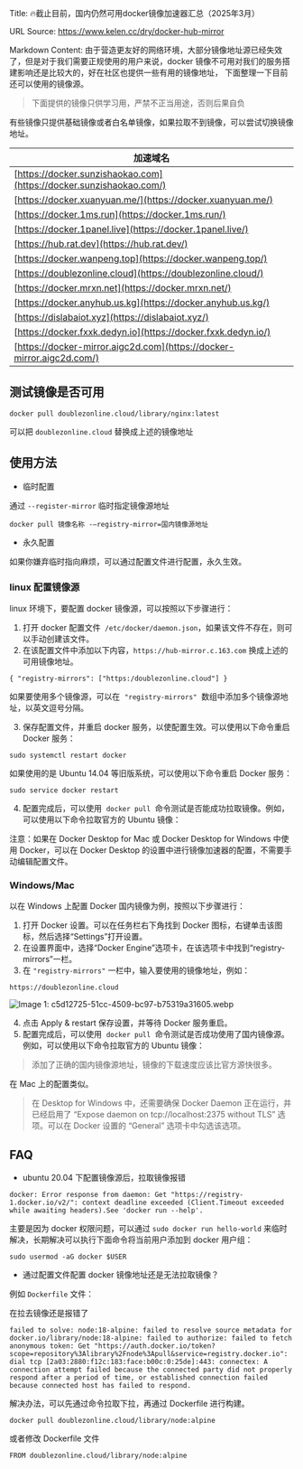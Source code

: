 Title: 🔥截止目前，国内仍然可用docker镜像加速器汇总（2025年3月）

URL Source: https://www.kelen.cc/dry/docker-hub-mirror

Markdown Content:
由于营造更友好的网络环境，大部分镜像地址源已经失效了，但是对于我们需要正规使用的用户来说，docker 镜像不可用对我们的服务搭建影响还是比较大的，好在社区也提供一些有用的镜像地址， 下面整理一下目前还可以使用的镜像源。

> 下面提供的镜像只供学习用，严禁不正当用途，否则后果自负

有些镜像只提供基础镜像或者白名单镜像，如果拉取不到镜像，可以尝试切换镜像地址。

| 加速域名 |
| --- |
| [https://docker.sunzishaokao.com](https://docker.sunzishaokao.com/) |
| [https://docker.xuanyuan.me/](https://docker.xuanyuan.me/) |
| [https://docker.1ms.run](https://docker.1ms.run/) |
| [https://docker.1panel.live](https://docker.1panel.live/) |
| [https://hub.rat.dev](https://hub.rat.dev/) |
| [https://docker.wanpeng.top](https://docker.wanpeng.top/) |
| [https://doublezonline.cloud](https://doublezonline.cloud/) |
| [https://docker.mrxn.net](https://docker.mrxn.net/) |
| [https://docker.anyhub.us.kg](https://docker.anyhub.us.kg/) |
| [https://dislabaiot.xyz](https://dislabaiot.xyz/) |
| [https://docker.fxxk.dedyn.io](https://docker.fxxk.dedyn.io/) |
| [https://docker-mirror.aigc2d.com](https://docker-mirror.aigc2d.com/) |

测试镜像是否可用
--------

```
docker pull doublezonline.cloud/library/nginx:latest
```

可以把 `doublezonline.cloud` 替换成上述的镜像地址

使用方法
----

*   临时配置

通过 `--register-mirror` 临时指定镜像源地址

```
docker pull 镜像名称 -–registry-mirror=国内镜像源地址
```

*   永久配置

如果你嫌弃临时指向麻烦，可以通过配置文件进行配置，永久生效。

### linux 配置镜像源

linux 环境下，要配置 docker 镜像源，可以按照以下步骤进行：

1.  打开 docker 配置文件  `/etc/docker/daemon.json`，如果该文件不存在，则可以手动创建该文件。
2.  在该配置文件中添加以下内容，`https://hub-mirror.c.163.com` 换成上述的可用镜像地址。

```
{ "registry-mirrors": ["https:/doublezonline.cloud"] }
```

如果要使用多个镜像源，可以在  `"registry-mirrors"`  数组中添加多个镜像源地址，以英文逗号分隔。

3.  保存配置文件，并重启 docker 服务，以使配置生效。可以使用以下命令重启 Docker 服务：

```
sudo systemctl restart docker
```

如果使用的是 Ubuntu 14.04 等旧版系统，可以使用以下命令重启 Docker 服务：

```
sudo service docker restart
```

4.  配置完成后，可以使用  `docker pull`  命令测试是否能成功拉取镜像。例如，可以使用以下命令拉取官方的 Ubuntu 镜像：

注意：如果在 Docker Desktop for Mac 或 Docker Desktop for Windows 中使用 Docker，可以在 Docker Desktop 的设置中进行镜像加速器的配置，不需要手动编辑配置文件。

### Windows/Mac

以在 Windows 上配置 Docker 国内镜像为例，按照以下步骤进行：

1.  打开 Docker 设置。可以在任务栏右下角找到 Docker 图标，右键单击该图标，然后选择“Settings”打开设置。
2.  在设置界面中，选择“Docker Engine”选项卡，在该选项卡中找到“registry-mirrors”一栏。
3.  在 `"registry-mirrors"` 一栏中，输入要使用的镜像地址，例如：

```
https://doublezonline.cloud
```

![Image 1: c5d12725-51cc-4509-bc97-b75319a31605.webp](https://static.kelen.cc/images/c5d12725-51cc-4509-bc97-b75319a31605.webp)

4.  点击 Apply & restart 保存设置，并等待 Docker 服务重启。
5.  配置完成后，可以使用  `docker pull`  命令测试是否成功使用了国内镜像源。例如，可以使用以下命令拉取官方的 Ubuntu 镜像：

> 添加了正确的国内镜像源地址，镜像的下载速度应该比官方源快很多。

在 Mac 上的配置类似。

> 在 Desktop for Windows 中，还需要确保 Docker Daemon 正在运行，并已经启用了 “Expose daemon on tcp://localhost:2375 without TLS” 选项。可以在 Docker 设置的 “General” 选项卡中勾选该选项。

FAQ
---

*   ubuntu 20.04 下配置镜像源后，拉取镜像报错

```
docker: Error response from daemon: Get "https://registry-1.docker.io/v2/": context deadline exceeded (Client.Timeout exceeded while awaiting headers).See 'docker run --help'.
```

主要是因为 docker 权限问题，可以通过 `sudo docker run hello-world` 来临时解决，长期解决可以执行下面命令将当前用户添加到 docker 用户组：

```
sudo usermod -aG docker $USER
```

*   通过配置文件配置 docker 镜像地址还是无法拉取镜像？

例如 `Dockerfile` 文件：

在拉去镜像还是报错了

```
failed to solve: node:18-alpine: failed to resolve source metadata for docker.io/library/node:18-alpine: failed to authorize: failed to fetch anonymous token: Get "https://auth.docker.io/token?scope=repository%3Alibrary%2Fnode%3Apull&service=registry.docker.io": dial tcp [2a03:2880:f12c:183:face:b00c:0:25de]:443: connectex: A connection attempt failed because the connected party did not properly respond after a period of time, or established connection failed because connected host has failed to respond.
```

解决办法，可以先通过命令拉取下拉，再通过 Dockerfile 进行构建。

```
docker pull doublezonline.cloud/library/node:alpine
```

或者修改 Dockerfile 文件

```
FROM doublezonline.cloud/library/node:alpine
```
